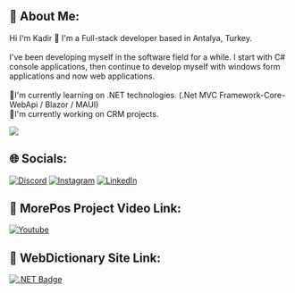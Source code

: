 

## 💫 About Me:
Hi I'm Kadir 👋
I'm a Full-stack developer based in Antalya, Turkey.<br><br>I've been developing myself in the software field for a while. I start with C# console applications, then continue to develop myself with windows form applications and now web applications.<br><br>🌱I'm currently learning on .NET technologies. (.Net MVC Framework-Core-WebApi / Blazor / MAUI)<br>🔭I'm currently working on CRM projects.<br>

[![](https://visitcount.itsvg.in/api?id=kadir-aydemir&icon=6&color=6)](https://visitcount.itsvg.in)

## 🌐 Socials:
[![Discord](https://img.shields.io/badge/Discord-%237289DA.svg?logo=discord&logoColor=white)](https://discordapp.com/users/517846710043541524) [![Instagram](https://img.shields.io/badge/Instagram-%23E4405F.svg?logo=Instagram&logoColor=white)](https://instagram.com/kadir.aay) [![LinkedIn](https://img.shields.io/badge/LinkedIn-%230077B5.svg?logo=linkedin&logoColor=white)](https://www.linkedin.com/in/kadir-aydemir/) 

## 📜 MorePos Project Video Link:
[![Youtube](https://img.shields.io/badge/YouTube-%23FF0000.svg?logo=YouTube&logoColor=white)](https://www.youtube.com/watch?v=Nror38YHzEg&t=0s)

## 🚀 WebDictionary Site Link:
[![.NET Badge](https://img.shields.io/badge/WebDictionary-512BD4?logo=dotnet&logoColor=fff&style=for-the-badge)](https://www.webdictionary.com.tr)
